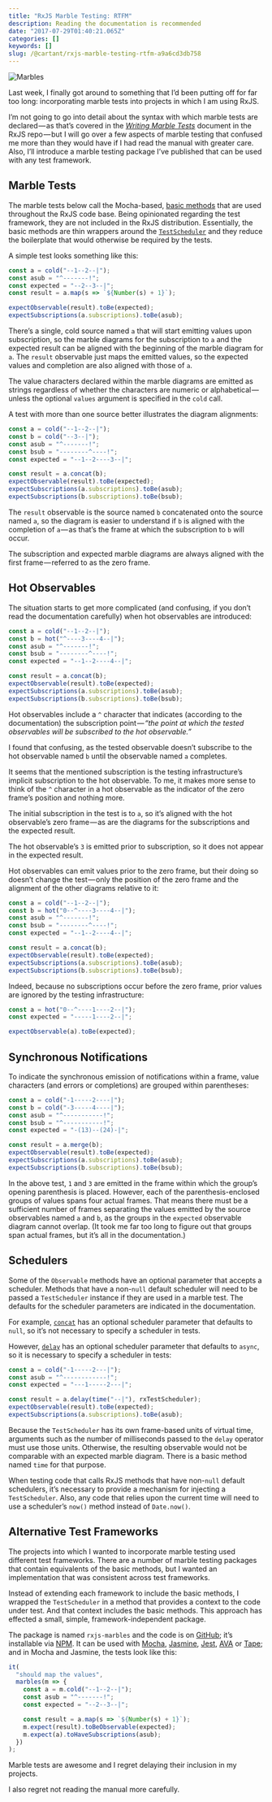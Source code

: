 ```yaml
---
title: "RxJS Marble Testing: RTFM"
description: Reading the documentation is recommended
date: "2017-07-29T01:40:21.065Z"
categories: []
keywords: []
slug: /@cartant/rxjs-marble-testing-rtfm-a9a6cd3db758
---
```


![Marbles](title.jpeg)

Last week, I finally got around to something that I’d been putting off for far too long: incorporating marble tests into projects in which I am using RxJS.

I’m not going to go into detail about the syntax with which marble tests are declared — as that’s covered in the [_Writing Marble Tests_](https://github.com/ReactiveX/rxjs/blob/5.4.2/doc/writing-marble-tests.md) document in the RxJS repo — but I will go over a few aspects of marble testing that confused me more than they would have if I had read the manual with greater care. Also, I’ll introduce a marble testing package I’ve published that can be used with any test framework.

## Marble Tests

The marble tests below call the Mocha-based, [basic methods](https://github.com/ReactiveX/rxjs/blob/5.4.2/doc/writing-marble-tests.md#basic-methods) that are used throughout the RxJS code base. Being opinionated regarding the test framework, they are not included in the RxJS distribution. Essentially, the basic methods are thin wrappers around the [`TestScheduler`](https://github.com/ReactiveX/rxjs/blob/5.4.2/src/testing/TestScheduler.ts) and they reduce the boilerplate that would otherwise be required by the tests.

A simple test looks something like this:

```ts
const a = cold("--1--2--|");
const asub = "^-------!";
const expected = "--2--3--|";
const result = a.map(s => `${Number(s) + 1}`);

expectObservable(result).toBe(expected);
expectSubscriptions(a.subscriptions).toBe(asub);
```

There’s a single, cold source named `a` that will start emitting values upon subscription, so the marble diagrams for the subscription to `a` and the expected result can be aligned with the beginning of the marble diagram for `a`. The `result` observable just maps the emitted values, so the expected values and completion are also aligned with those of `a`.

The value characters declared within the marble diagrams are emitted as strings regardless of whether the characters are numeric or alphabetical — unless the optional `values` argument is specified in the `cold` call.

A test with more than one source better illustrates the diagram alignments:

```ts
const a = cold("--1--2--|");
const b = cold("--3--|");
const asub = "^-------!";
const bsub = "--------^----!";
const expected = "--1--2----3--|";

const result = a.concat(b);
expectObservable(result).toBe(expected);
expectSubscriptions(a.subscriptions).toBe(asub);
expectSubscriptions(b.subscriptions).toBe(bsub);
```

The `result` observable is the source named `b` concatenated onto the source named `a`, so the diagram is easier to understand if `b` is aligned with the completion of `a` — as that’s the frame at which the subscription to `b` will occur.

The subscription and expected marble diagrams are always aligned with the first frame — referred to as the zero frame.

## Hot Observables

The situation starts to get more complicated (and confusing, if you don’t read the documentation carefully) when hot observables are introduced:

```ts
const a = cold("--1--2--|");
const b = hot("^----3----4--|");
const asub = "^-------!";
const bsub = "--------^----!";
const expected = "--1--2----4--|";

const result = a.concat(b);
expectObservable(result).toBe(expected);
expectSubscriptions(a.subscriptions).toBe(asub);
expectSubscriptions(b.subscriptions).toBe(bsub);
```

Hot observables include a `^` character that indicates (according to the documentation) the subscription point — *“the point at which the tested observables will be subscribed to the hot observable.”*

I found that confusing, as the tested observable doesn’t subscribe to the hot observable named `b` until the observable named `a` completes.

It seems that the mentioned subscription is the testing infrastructure’s implicit subscription to the hot observable. To me, it makes more sense to think of the `^` character in a hot observable as the indicator of the zero frame’s position and nothing more.

The initial subscription in the test is to `a`, so it’s aligned with the hot observable’s zero frame — as are the diagrams for the subscriptions and the expected result.

The hot observable’s `3` is emitted prior to subscription, so it does not appear in the expected result.

Hot observables can emit values prior to the zero frame, but their doing so doesn’t change the test — only the position of the zero frame and the alignment of the other diagrams relative to it:

```ts
const a = cold("--1--2--|");
const b = hot("0--^----3----4--|");
const asub = "^-------!";
const bsub = "--------^----!";
const expected = "--1--2----4--|";

const result = a.concat(b);
expectObservable(result).toBe(expected);
expectSubscriptions(a.subscriptions).toBe(asub);
expectSubscriptions(b.subscriptions).toBe(bsub);
```

Indeed, because no subscriptions occur before the zero frame, prior values are ignored by the testing infrastructure:

```ts
const a = hot("0--^----1----2--|");
const expected = "-----1----2--|";

expectObservable(a).toBe(expected);
```

## Synchronous Notifications

To indicate the synchronous emission of notifications within a frame, value characters (and errors or completions) are grouped within parentheses:

```ts
const a = cold("-1-----2----|");
const b = cold("-3-----4----|");
const asub = "^-----------!";
const bsub = "^-----------!";
const expected = "-(13)--(24)-|";

const result = a.merge(b);
expectObservable(result).toBe(expected);
expectSubscriptions(a.subscriptions).toBe(asub);
expectSubscriptions(b.subscriptions).toBe(bsub);
```

In the above test, `1` and `3` are emitted in the frame within which the group’s opening parenthesis is placed. However, each of the parenthesis-enclosed groups of values spans four actual frames. That means there must be a sufficient number of frames separating the values emitted by the source observables named `a` and `b`, as the groups in the `expected` observable diagram cannot overlap. (It took me far too long to figure out that groups span actual frames, but it’s all in the documentation.)

## Schedulers

Some of the `Observable` methods have an optional parameter that accepts a scheduler. Methods that have a non-`null` default scheduler will need to be passed a `TestScheduler` instance if they are used in a marble test. The defaults for the scheduler parameters are indicated in the documentation.

For example, [`concat`](http://reactivex.io/rxjs/class/es6/Observable.js~Observable.html#instance-method-concat) has an optional scheduler parameter that defaults to `null`, so it’s not necessary to specify a scheduler in tests.

However, [`delay`](http://reactivex.io/rxjs/class/es6/Observable.js~Observable.html#instance-method-delay) has an optional scheduler parameter that defaults to `async`, so it is necessary to specify a scheduler in tests:

```ts
const a = cold("-1-----2---|");
const asub = "^------------!";
const expected = "---1-----2---|";

const result = a.delay(time("--|"), rxTestScheduler);
expectObservable(result).toBe(expected);
expectSubscriptions(a.subscriptions).toBe(asub);
```

Because the `TestScheduler` has its own frame-based units of virtual time, arguments such as the number of milliseconds passed to the `delay` operator must use those units. Otherwise, the resulting observable would not be comparable with an expected marble diagram. There is a basic method named `time` for that purpose.

When testing code that calls RxJS methods that have non-`null` default schedulers, it’s necessary to provide a mechanism for injecting a `TestScheduler`. Also, any code that relies upon the current time will need to use a scheduler’s `now()` method instead of `Date.now()`.

## Alternative Test Frameworks

The projects into which I wanted to incorporate marble testing used different test frameworks. There are a number of marble testing packages that contain equivalents of the basic methods, but I wanted an implementation that was consistent across test frameworks.

Instead of extending each framework to include the basic methods, I wrapped the `TestScheduler` in a method that provides a context to the code under test. And that context includes the basic methods. This approach has effected a small, simple, framework-independent package.

The package is named `rxjs-marbles` and the code is on [GitHub](https://github.com/cartant/rxjs-marbles); it’s installable via [NPM](https://www.npmjs.com/package/rxjs-marbles). It can be used with [Mocha](https://github.com/mochajs/mocha), [Jasmine](https://github.com/jasmine/jasmine), [Jest](https://facebook.github.io/jest/), [AVA](https://github.com/avajs/ava) or [Tape](https://github.com/substack/tape); and in Mocha and Jasmine, the tests look like this:

```ts
it(
  "should map the values",
  marbles(m => {
    const a = m.cold("--1--2--|");
    const asub = "^-------!";
    const expected = "--2--3--|";

    const result = a.map(s => `${Number(s) + 1}`);
    m.expect(result).toBeObservable(expected);
    m.expect(a).toHaveSubscriptions(asub);
  })
);
```

Marble tests are awesome and I regret delaying their inclusion in my projects.

I also regret not reading the manual more carefully.
